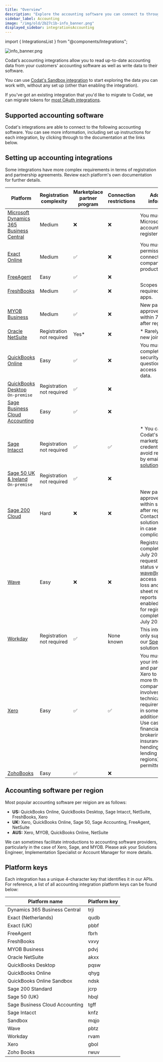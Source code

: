 ```yaml
---
title: "Overview"
description: "Explore the accounting software you can connect to through our API."
sidebar_label: Accounting
image: "/img/old/2b27c1b-info_banner.png"
displayed_sidebar: integrationsAccounting
---
```


import { IntegrationsList } from "@components/Integrations";

![](/img/old/2b27c1b-info_banner.png "info_banner.png")

Codat’s accounting integrations allow you to read up-to-date accounting data from your customers' accounting software as well as write data to their software.

You can use [Codat's Sandbox integration](/integrations/accounting/sandbox/accounting-sandbox) to start exploring the data you can work with, without any set up (other than enabling the integration).

If you've got an existing integration that you'd like to migrate to Codat, we can migrate tokens for [most OAuth integrations](/get-started/migration).

## Supported accounting software

Codat's integrations are able to connect to the following accounting software. You can see more information, including set up instructions for each integration, by clicking through to the documentation at the links below.

<IntegrationsList sourceType="accounting" />

## Setting up accounting integrations

Some integrations have more complex requirements in terms of registration and partnership agreements. Review each platform's own documentation for further details.

| Platform                                                                                                          | Registration complexity   | Marketplace partner program | Connection restrictions | Additional information                                                                                                                                                                                                                                                                       |
| ----------------------------------------------------------------------------------------------------------------- | ------------------------- | --------------------------- | ----------------------- | -------------------------------------------------------------------------------------------------------------------------------------------------------------------------------------------------------------------------------------------------------------------------------------------- |
| [Microsoft Dynamics 365 Business Central](https://www.microsoft.com/en-gb/dynamics-365/products/business-central) | Medium                    | ❌                          | ❌                      | You must have a Microsoft Azure account to register.                                                                                                                                                                                                                                         |
| [Exact Online](https://www.exact.com/)                                                                            | Medium                    | ✅                          | ❌                      | You must request permission to connect companies in production.                                                                                                                                                                                                                              |
| [FreeAgent](https://www.freeagent.com/)                                                                           | Easy                      | ✅                          | ❌                      |                                                                                                                                                                                                                                                                                              |
| [FreshBooks](https://www.freshbooks.com/en-gb/)                                                                   | Medium                    | ✅                          | ❌                      | Scopes are now required for all apps.                                                                                                                                                                                                                                                        |
| [MYOB Business](https://www.myob.com/au)                                                                          | Medium                    | ✅                          | ❌                      | New partners are approved manually within 72 hours after registration.                                                                                                                                                                                                                       |
| [Oracle NetSuite](https://www.netsuite.com/portal/home.shtml)                                                     | Registration not required | Yes\*                       | ❌                      | \* Rarely open to new joiners                                                                                                                                                                                                                                                                |
| [QuickBooks Online](https://quickbooks.intuit.com/uk/online/)                                                     | Easy                      | ✅                          | ❌                      | You must complete a security questionnaire to access production data.                                                                                                                                                                                                                        |
| [QuickBooks Desktop](https://quickbooks.intuit.com/desktop/) <br/> `On-premise`                                   | Registration not required | ✅                          | ❌                      |                                                                                                                                                                                                                                                                                              |
| [Sage Business Cloud Accounting](https://www.sage.com/en-gb/sage-business-cloud/accounting/)                      | Easy                      | ✅                          | ❌                      |                                                                                                                                                                                                                                                                                              |
| [Sage Intacct](https://www.sage.com/en-gb/sage-business-cloud/intacct/)                                           | Registration not required | ✅                          | ✅                      | \* You can request Codat's marketplace credentials to avoid registration by emailing solutions@codat.io                                                                                                                                                                                      |
| [Sage 50 UK & Ireland](https://www.sage.com/en-gb/products/sage-50-accounts/) <br/> `On-premise`                  | Registration not required | ✅                          | ❌                      |                                                                                                                                                                                                                                                                                              |
| [Sage 200 Cloud](https://www.sage.com/en-gb/products/sage-200/)                                                   | Hard                      | ❌                          | ❌                      | New partners are approved manually within several days after registration. Contact your solutions engineer in case of complications.                                                                                                                                                         |
| [Wave](https://www.waveapps.com/)                                                                                 | Easy                      | ❌                          | ❌                      | Registrations completed before July 2022 need to request partner status via wave@codat.io to access profit & loss and balance sheet report. The reports are enabled by default for registrations completed after July 2022.                                                                  |
| [Workday](https://www.workday.com/)                                                                               | Registration not required | ✅                          | None known              | This integration is only supported by our [Spend Insights](/spend-insights/overview) solution.                                                                                                                                                                                               |
| [Xero](https://www.xero.com/)                                                                                     | Easy                      | ✅                          | ✅                      | You must certify your integration and partner with Xero to connect more than 25 companies. This involves extra technical requirements and, in some cases, additional charges. Use cases such as financial brokering, insurance, FX hending, and lending (in some regions) are not permitted. |
| [ZohoBooks](https://www.zoho.com/uk/books/)                                                                       | Easy                      | ✅                          | ❌                      |                                                                                                                                                                                                                                                                                              |

## Accounting software per region

Most popular accounting software per reigion are as follows:

- **US:** QuickBooks Online, QuickBooks Desktop, Sage Intacct, NetSuite, FreshBooks, Xero
- **UK:** Xero, QuickBooks Online, Sage 50, Sage Accounting, FreeAgent, NetSuite
- **AUS:** Xero, MYOB, QuickBooks Online, NetSuite

We can sometimes facilitate introductions to accounting software providers, particularly in the case of Xero, Sage, and MYOB. Please ask your Solutions Engineer, Implementation Specialist or Account Manager for more details.

## Platform keys

Each integration has a unique 4-character key that identifies it in our APIs. For reference, a list of all accounting integration platform keys can be found below:

| Platform name                  | Platform key |
| ------------------------------ | ------------ |
| Dynamics 365 Business Central  | trji         |
| Exact (Netherlands)            | qudb         |
| Exact (UK)                     | pbbf         |
| FreeAgent                      | fbrh         |
| FreshBooks                     | vxvy         |
| MYOB Business                  | pdvj         |
| Oracle NetSuite                | akxx         |
| QuickBooks Desktop             | pqsw         |
| QuickBooks Online              | qhyg         |
| QuickBooks Online Sandbox      | ndsk         |
| Sage 200 Standard              | jcrp         |
| Sage 50 (UK)                   | hbql         |
| Sage Business Cloud Accounting | tgff         |
| Sage Intacct                   | knfz         |
| Sandbox                        | mqjo         |
| Wave                           | pbtz         |
| Workday                        | rvam         |
| Xero                           | gbol         |
| Zoho Books                     | rwuv         |
